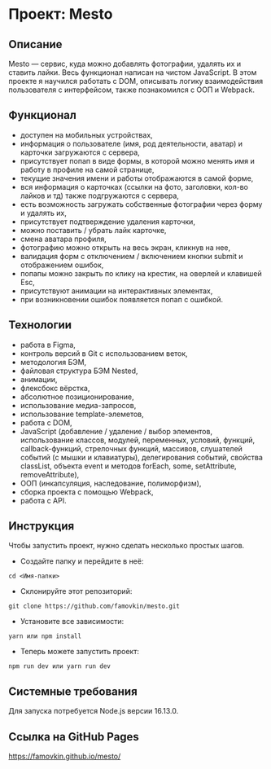 # Проект: Mesto

## Описание

Mesto — сервис, куда можно добавлять фотографии, удалять их и ставить лайки. Весь функционал написан на чистом JavaScript. В этом проекте я научился работать с DOM, описывать логику взаимодействия пользователя с интерфейсом, также познакомился с ООП и Webpack.

## Функционал

- доступен на мобильных устройствах,
- информация о пользователе (имя, род деятельности, аватар) и карточки загружаются с сервера,
- присутствует попап в виде формы, в которой можно менять имя и работу в профиле на самой странице,
- текущие значения имени и работы отображаются в самой форме,
- вся информация о карточках (ссылки на фото, заголовки, кол-во лайков и тд) также подгружаются с сервера,
- есть возможность загружать собственные фотографии через форму и удалять их,
- присутствует подтверждение удаления карточки,
- можно поставить / убрать лайк карточке,
- смена аватара профиля,
- фотографию можно открыть на весь экран, кликнув на нее,
- валидация форм с отключением / включением кнопки submit и отображением ошибок,
- попапы можно закрыть по клику на крестик, на оверлей и клавишей Esc,
- присутствуют анимации на интерактивных элементах,
- при возникновении ошибок появляется попап с ошибкой.

## Технологии

- работа в Figma,
- контроль версий в Git с использованием веток,
- методология БЭМ,
- файловая структура БЭМ Nested,
- анимации,
- флексбокс вёрстка,
- абсолютное позиционирование,
- использование медиа-запросов,
- использование template-элеметов,
- работа с DOM,
- JavaScript (добавление / удаление / выбор элементов, использование классов, модулей, переменных, условий, функций, callback-функций, стрелочных функций, массивов, слушателей событий (c мышки и клавиатуры), делегирования событий, свойства classList, объекта event и методов forEach, some, setAttribute, removeAttribute),
- ООП (инкапсуляция, наследование, полиморфизм),
- сборка проекта с помощью Webpack,
- работа с API.

## Инструкция

Чтобы запустить проект, нужно сделать несколько простых шагов.

- Создайте папку и перейдите в неё:

```
cd <Имя-папки>
```

- Склонируйте этот репозиторий:

```
git clone https://github.com/famovkin/mesto.git
```

- Установите все зависимости:

```
yarn или npm install
```

- Теперь можете запустить проект:

```
npm run dev или yarn run dev
```

## Системные требования

Для запуска потребуется Node.js версии 16.13.0.

## Ссылка на GitHub Pages

https://famovkin.github.io/mesto/
